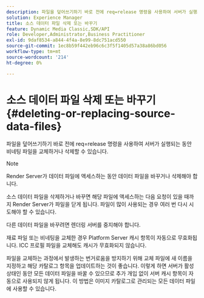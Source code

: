```yaml
---
description: 파일을 덮어쓰기하기 바로 전에 req=release 명령을 사용하여 서버가 실행되는 동안 비네팅 파일을 교체하거나 삭제할 수 있습니다.
solution: Experience Manager
title: 소스 데이터 파일 삭제 또는 바꾸기
feature: Dynamic Media Classic,SDK/API
role: Developer,Administrator,Business Practitioner
exl-id: 9daf8534-a844-4f4a-8e99-8dc751acd550
source-git-commit: 1ec8b59f442eb96c6c3f5f1405d57a38a86bd056
workflow-type: tm+mt
source-wordcount: '214'
ht-degree: 0%

---
```


# 소스 데이터 파일 삭제 또는 바꾸기{#deleting-or-replacing-source-data-files}

파일을 덮어쓰기하기 바로 전에 req=release 명령을 사용하여 서버가 실행되는 동안 비네팅 파일을 교체하거나 삭제할 수 있습니다.

>[!NOTE]
>
>Render Server가 데이터 파일에 액세스하는 동안 데이터 파일을 바꾸거나 삭제해야 합니다.

소스 데이터 파일을 삭제하거나 바꾸면 해당 파일에 액세스하는 다음 요청이 있을 때까지 Render Server가 파일을 닫게 됩니다. 파일이 많이 사용되는 경우 여러 번 다시 시도해야 할 수 있습니다.

다른 데이터 파일을 바꾸려면 렌더링 서버를 중지해야 합니다.

재료 파일 또는 비네팅을 교체한 경우 Platform Server 캐시 항목이 자동으로 무효화됩니다. ICC 프로필 파일을 교체해도 캐시가 무효화되지 않습니다.

파일을 교체하는 과정에서 발생하는 번거로움을 방지하기 위해 교체 파일에 새 이름을 지정하고 해당 카탈로그 항목을 업데이트하는 것이 좋습니다. 이렇게 하면 서버가 활성 상태인 동안 모든 데이터 파일을 바꿀 수 있으므로 추가 개입 없이 서버 캐시 항목이 자동으로 사용되지 않게 됩니다. 이 방법은 이미지 카탈로그로 관리되는 모든 데이터 파일에 사용할 수 있습니다.
